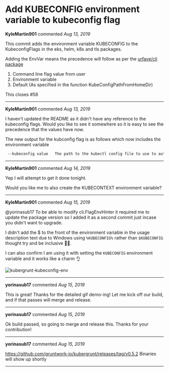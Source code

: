 # Add KUBECONFIG environment variable to kubeconfig flag

**KyleMartin901** commented *Aug 13, 2019*

This commit adds the environment variable KUBECONFIG to the KubeconfigFlags in the eks, helm, k8s and tls packages.

Adding the EnvVar means the precedence will follow as per the [urfave/cli package](https://github.com/urfave/cli#precedence)

1. Command line flag value from user
2. Environment variable
3. Default (As specified in the function KubeConfigPathFromHomeDir)

This closes #58
<br />
***


**KyleMartin901** commented *Aug 13, 2019*

I haven't updated the README as it didn't have any reference to the kubeconfig flags. Would you like to see it somewhere so it is easy to see the precedence that the values have now.

The new output for the kubconfig flag is as follows which now includes the environment variable

```bash
 --kubeconfig value   The path to the kubectl config file to use to authenticate with Kubernetes. (default: "~/.kube/config") [$KUBECONFIG]
```
***

**KyleMartin901** commented *Aug 14, 2019*

Yep I will attempt to get it done tonight.

Would you like me to also create the KUBECONTEXT environment variable?
***

**KyleMartin901** commented *Aug 15, 2019*

@yorinasub17 To be able to modify cli.FlagEnvHinter it required me to update the package version so I added it as a second commit just incase you didn't want to upgrade. 

I didn't add the $ to the front of the environment variable in the usage description text due to Windows using `%KUBECONFIG%` rather than `$KUBECONFIG` thought try and be inclusive 🤷‍♂️.

I can also confirm I am using it with setting the `KUBECONFIG` environment variable and it works like a charm 👌

![kubergrunt-kubeconfig-env](https://user-images.githubusercontent.com/978620/63077983-69e5dd00-bf7d-11e9-8f80-7ccaf25f7401.gif)

***

**yorinasub17** commented *Aug 15, 2019*

This is great! Thanks for the detailed gif demo-ing! Let me kick off our build, and if that passes will merge and release.
***

**yorinasub17** commented *Aug 15, 2019*

Ok build passed, so going to merge and release this. Thanks for your contribution!
***

**yorinasub17** commented *Aug 15, 2019*

https://github.com/gruntwork-io/kubergrunt/releases/tag/v0.5.2 Binaries will show up shortly
***

